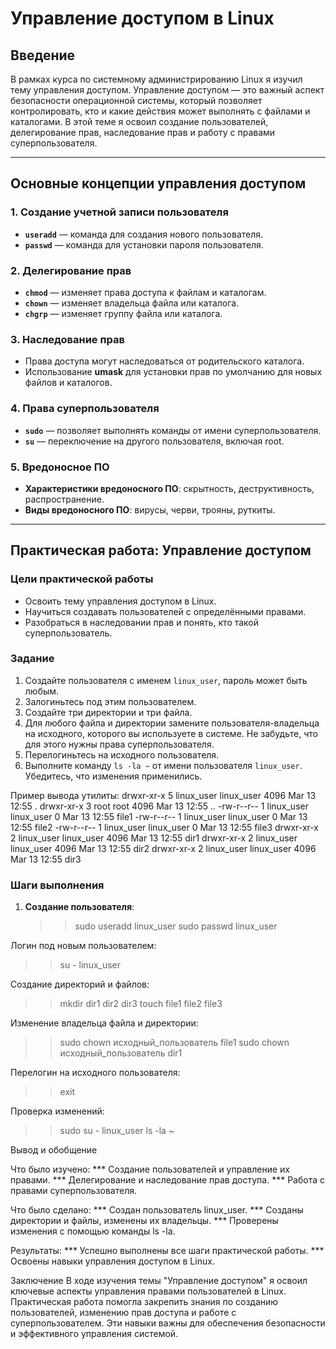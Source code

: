 # Управление доступом в Linux

## Введение
В рамках курса по системному администрированию Linux я изучил тему управления доступом. Управление доступом — это важный аспект безопасности операционной системы, который позволяет контролировать, кто и какие действия может выполнять с файлами и каталогами. В этой теме я освоил создание пользователей, делегирование прав, наследование прав и работу с правами суперпользователя.

---

## Основные концепции управления доступом

### 1. Создание учетной записи пользователя
- **`useradd`** — команда для создания нового пользователя.
- **`passwd`** — команда для установки пароля пользователя.

### 2. Делегирование прав
- **`chmod`** — изменяет права доступа к файлам и каталогам.
- **`chown`** — изменяет владельца файла или каталога.
- **`chgrp`** — изменяет группу файла или каталога.

### 3. Наследование прав
- Права доступа могут наследоваться от родительского каталога.
- Использование **umask** для установки прав по умолчанию для новых файлов и каталогов.

### 4. Права суперпользователя
- **`sudo`** — позволяет выполнять команды от имени суперпользователя.
- **`su`** — переключение на другого пользователя, включая root.

### 5. Вредоносное ПО
- **Характеристики вредоносного ПО**: скрытность, деструктивность, распространение.
- **Виды вредоносного ПО**: вирусы, черви, трояны, руткиты.

---

## Практическая работа: Управление доступом

### Цели практической работы
- Освоить тему управления доступом в Linux.
- Научиться создавать пользователей с определёнными правами.
- Разобраться в наследовании прав и понять, кто такой суперпользователь.

### Задание
1. Создайте пользователя с именем `linux_user`, пароль может быть любым.
2. Залогиньтесь под этим пользователем.
3. Создайте три директории и три файла.
4. Для любого файла и директории замените пользователя-владельца на исходного, которого вы используете в системе. Не забудьте, что для этого нужны права суперпользователя.
5. Перелогиньтесь на исходного пользователя.
6. Выполните команду `ls -la ~` от имени пользователя `linux_user`. Убедитесь, что изменения применились.

Пример вывода утилиты:
drwxr-xr-x 5 linux_user linux_user 4096 Mar 13 12:55 .
drwxr-xr-x 3 root root 4096 Mar 13 12:55 ..
-rw-r--r-- 1 linux_user linux_user 0 Mar 13 12:55 file1
-rw-r--r-- 1 linux_user linux_user 0 Mar 13 12:55 file2
-rw-r--r-- 1 linux_user linux_user 0 Mar 13 12:55 file3
drwxr-xr-x 2 linux_user linux_user 4096 Mar 13 12:55 dir1
drwxr-xr-x 2 linux_user linux_user 4096 Mar 13 12:55 dir2
drwxr-xr-x 2 linux_user linux_user 4096 Mar 13 12:55 dir3

### Шаги выполнения

1. **Создание пользователя**:
   >> sudo useradd linux_user
   >> sudo passwd linux_user

Логин под новым пользователем:
   >> su - linux_user

Создание директорий и файлов:
   >> mkdir dir1 dir2 dir3
   >> touch file1 file2 file3

Изменение владельца файла и директории:
   >> sudo chown исходный_пользователь file1
   >> sudo chown исходный_пользователь dir1

Перелогин на исходного пользователя:
   >> exit

Проверка изменений:
   >> sudo su - linux_user
   >> ls -la ~

Вывод и обобщение

Что было изучено:
*** Создание пользователей и управление их правами.
*** Делегирование и наследование прав доступа.
*** Работа с правами суперпользователя.

Что было сделано:
*** Создан пользователь linux_user.
*** Созданы директории и файлы, изменены их владельцы.
*** Проверены изменения с помощью команды ls -la.

Результаты:
*** Успешно выполнены все шаги практической работы.
*** Освоены навыки управления доступом в Linux.

Заключение
В ходе изучения темы "Управление доступом" я освоил ключевые аспекты управления правами пользователей в Linux. Практическая работа помогла закрепить знания по созданию пользователей, изменению прав доступа и работе с суперпользователем. Эти навыки важны для обеспечения безопасности и эффективного управления системой.